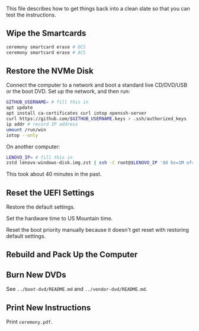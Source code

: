 This file describes how to get things back into a clean slate so that you can
test the instructions.

## Wipe the Smartcards

```sh
ceremony smartcard erase # OCS
ceremony smartcard erase # ACS
```

## Restore the NVMe Disk

Connect the computer to a network and boot a standard live CD/DVD/USB or the
boot DVD. Set up the network, and then run:

```sh
GITHUB_USERNAME= # fill this in
apt update
apt install ca-certificates curl iotop openssh-server
curl https://github.com/$GITHUB_USERNAME.keys > .ssh/authorized_keys
ip addr # record IP address
umount /run/win
iotop --only
```

On another computer:

```sh
LENOVO_IP= # fill this in
zstd lenovo-windows-disk.img.zst | ssh -C root@$LENOVO_IP 'dd bs=1M of=/dev/nvme0n1'
```

This took about 40 minutes in the past.

## Reset the UEFI Settings

Restore the default settings.

Set the hardware time to US Mountain time.

Reset the boot priority manually because it doesn't get reset with restoring
default settings.

## Rebuild and Pack Up the Computer

## Burn New DVDs

See `../boot-dvd/README.md` and `../vendor-dvd/README.md`.

## Print New Instructions

Print `ceremony.pdf`.
